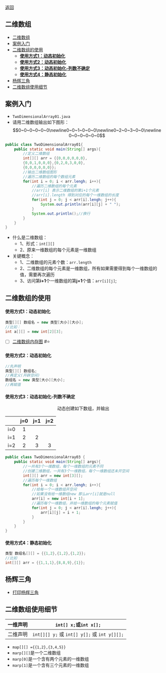 [返回](数组、排序和查找.md)

## 二维数组

- [二维数组](#二维数组)
- [案例入门](#案例入门)
- [二维数组的使用](#二维数组的使用)
    - [**使用方式1：动态初始化**](#使用方式1动态初始化)
    - [**使用方式2：动态初始化**](#使用方式2动态初始化)
    - [**使用方式3：动态初始化-列数不确定**](#使用方式3动态初始化-列数不确定)
    - [**使用方式4：静态初始化**](#使用方式4静态初始化)
- [杨辉三角](#杨辉三角)
- [二维数组使用细节](#二维数组使用细节)

## 案例入门

- `TwoDimensionalArray01.java`  
- 请用二维数组输出如下图形：
$$0~0~0~0~0~0\newline0~0~1~0~0~0\newline0~2~0~3~0~0\newline0~0~0~0~0~0$$
```java
public class TwoDimensionalArray01{
    public static void main(String[] args){
        //定义二维数组
        int[][] arr = {{0,0,0,0,0,0},
        {0,0,1,0,0,0},{0,2,0,3,0,0},
        {0,0,0,0,0,0}};
        //输出二维数组图形
        //遍历二维数组的每个数组元素
        for(int i = 0; i < arr.lengh; i++){
            //遍历二维数组的每个元素
            //arr[i] 表示二维数组的第i+1个元素
            //arr[i].length 得到对应的每个一维数组的长度
            for(int j = 0; j < arr[i].lengh; j++){
                System.out.println(arr[i][j] + " ");
            }
            System.out.println();//换行
        }
    }
}
```
- 什么是二维数组：
  - 1、形式：`int[][]`
  - 2、原来一维数组的每个元素是一维数组
- 关键概念：
  - 1、二维数组的元素个数：`arr.length`
  - 2、二维数组的每个元素是一维数组，所有如果需要得到每个一维数组的值，需要再次遍历
  - 3、访问第**i+1**个一维数组的第**j+1**个值：`arr[i][j]`;

## 二维数组的使用
#### **使用方式1：动态初始化**
```java
类型[][] 数组名 = new 类型[大小][大小];
//比如：
int a[][] = new int[2][3];
```
- [ ] [二维数组内存图](二维数组内存图.md) #⭐

####  **使用方式2：动态初始化**
```java
//先声明
类型[][] 数组名;
//再定义(开辟空间)
数组名 = new 类型[大小][大小];
//再赋值
```
####  **使用方式3：动态初始化-列数不确定**

<center>
动态创建如下数组，并输出

||j=0|j=1|j=2|
|:-:|:-:|:-:|:-:|
|i=0|1|||
|i=1|2|2||
|i=2|2|3|3|
</center>

```java
public class TwoDimensionalArray03 {
    public static void main(String[] args){
        //一共有3个一维数组，每个一维数组的元素不同
        //创建二维数组，一共有3个一维数组，每个一维数组还未开空间
        int[][] arr = new int[3][];
        //遍历每个一维数组
        for(int i = 0; i < arr.lengh; i++){
            //给每一个一维数组开空间
            //如果没有给一维数组new 那么arr[i]就是null
            arr[i] = new int[i + 1];
            //遍历每个一维数组，并给一维数组的每个元素赋值
            for(int j = 0; j < arr[i].lengh; j++){
                arr[i][j] = i + 1;
            }
        }
    }
}
```
####  **使用方式4：静态初始化**

```java
类型 数组名[][] = {{1,2},{1,2},{1,2}};
//比如
int[][] arr = {{1,1,1},{8,8,9},{1}};
```

## 杨辉三角
- [打印杨辉三角](打印杨辉三角.md)

## 二维数组使用细节
 
|一维声明|`int[] x;`或`int x[];`|
|:-:|:-:|
|二维声明|`int[][] y;` 或 `int[] y[];` 或 `int y[][];`|

- `map[][] ={{1,2},{3,4,5}}`
- `marp[][]`是一个二维数组
- `marp[0]`是一个含有两个元素的一维数组
- `marp[1]`是一个含有三个元素的一维数组
